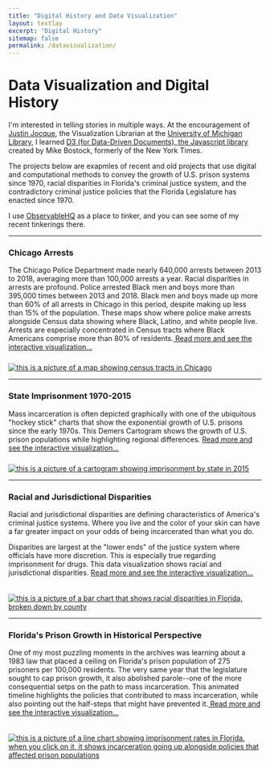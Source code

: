 ```yaml
---
title: "Digital History and Data Visualization"
layout: textlay
excerpt: "Digital History"
sitemap: false
permalink: /datavisualization/
---
```



# Data Visualization and Digital History

I'm interested in telling stories in multiple ways. At the encouragement of [Justin Jocque](http://justinjoque.com/), the Visualization Librarian at the [University of Michigan Library](https://www.lib.umich.edu/data-visualization), I learned [D3 (for Data-Driven Documents), the Javascript library](https://d3js.org/) created by Mike Bostock, formerly of the New York Times.

The projects below are exapmles of recent and old projects that use digital and computational methods to convey the growth of U.S. prison systems since 1970, racial disparities in Florida's criminal justice system, and the contradictory criminal justice policies that the Florida Legislature has enacted since 1970.

I use [ObservableHQ](https://observablehq.com/@cyrusobrien) as a place to tinker, and you can see some of my recent tinkerings there.

<hr class="section-heading-spacer">
 <div markdown="0"  class="container-fluid">
 <div class="row">
                   <div class="col-sm-6 clearfix">
                     <h3 class="section-heading">Chicago Arrests</h3>
                        <p>The Chicago Police Department made nearly 640,000 arrests between 2013 to 2018, averaging more than 100,000 arrests a year. Racial disparities in arrests are profound. Police arrested Black men and boys more than 395,000 times between 2013 and 2018. Black men and boys made up more than 60% of all arrests in Chicago in this period, despite making up less than 15% of the population. These maps show where police make arrests alongside Census data showing where Black, Latino, and white people live. Arrests are especially concentrated in Census tracts where Black Americans comprise more than 80% of residents.<a href="{{ site.url }}{{ site.baseurl }}/datavisualization/chicago-arrests"> Read more and see the interactive visualization...</a></p>
               </div>
                <div class="col-sm-6 clearfix">
                  <a href="{{ site.url }}{{ site.baseurl }}/datavisualization/chicago-arrests">
                                              <img  class="img-responsive" style="padding-top:10px" src="{{ site.url }}{{ site.baseurl }}/images/picpic/chicago-census-tract.png" alt="this is a picture of a map showing census tracts in Chicago">
                                        </a>
                                  </div>
           </div>
  </div>



<hr class="section-heading-spacer">
 <div markdown="0"  class="container-fluid">
 <div class="row">
                   <div class="col-sm-6 clearfix">
                     <h3 class="section-heading">State Imprisonment 1970-2015</h3>
                        <p>Mass incarceration is often depicted graphically with one of the ubiquitous "hockey stick" charts that show the exponential growth of U.S. prisons since the early 1970s. This Demers Cartogram shows the growth of U.S. prison populations while highlighting regional differences. <a href="{{ site.url }}{{ site.baseurl }}/cartogram"> Read more and see the interactive visualization...</a></p>
               </div>
                <div class="col-sm-6 clearfix">
                  <a href="{{ site.url }}{{ site.baseurl }}/cartogram">
                                              <img  class="img-responsive" style="padding-top:10px" src="{{ site.url }}{{ site.baseurl }}/images/picpic/Gallery/cartogram.jpg" alt="this is a picture of a cartogram showing imprisonment by state in 2015">
                                        </a>
                                  </div>
           </div>
  </div>



<hr class="section-heading-spacer">
 <div markdown="0"  class="container-fluid">
 <div class="row">
                   <div class="col-sm-6 clearfix">
                     <h3 class="section-heading">Racial and Jurisdictional Disparities</h3>
                        <p>Racial and jurisdictional disparities are defining characteristics of America's criminal justice systems. Where you live and the color of your skin can have a far greater impact on your odds of being incarcerated than what you do.</p>
                         <p>Disparities are largest at the "lower ends" of the justice system where officials have more discretion. This is especially true regarding imprisonment for drugs. This data visualization shows racial and jurisdictional disparities. <a href="{{ site.url }}{{ site.baseurl }}/racialdisparities"> Read more and see the interactive visualization...</a></p>
               </div>
                <div class="col-sm-6 clearfix">
                  <a href="{{ site.url }}{{ site.baseurl }}/racialdisparities">
                                              <img  class="img-responsive" style="padding-top:20px" src="{{ site.url }}{{ site.baseurl }}/images/picpic/Gallery/racialdisparities.jpg" alt="this is a picture of a bar chart that shows racial disparities in Florida, broken down by county"> </a>
                                  </div>
           </div>
  </div>



<hr class="section-heading-spacer">
 <div markdown="0"  class="container-fluid">
 <div class="row">
                   <div class="col-sm-6 clearfix">
                     <h3 class="section-heading">Florida's Prison Growth in Historical Perspective</h3>
                        <p>One of my most puzzling moments in the archives was learning about a 1983 law that placed a ceiling on Florida's prison population of 275 prisoners per 100,000 residents. The very same year that the legislature sought to cap prison growth, it also abolished parole--one of the more consequential setps on the path to mass incarceration. This animated timeline highlights the policies that contributed to mass incarceration, while also pointing out the half-steps that might have prevented it.<a href="{{ site.url }}{{ site.baseurl }}/animatedtimeline.html"> Read more and see the interactive visualization...</a></p>
               </div>
                <div class="col-sm-6 clearfix">
                  <a href="{{ site.url }}{{ site.baseurl }}/animatedtimeline">
                                              <img  class="img-responsive" style="padding-top:20px" src="{{ site.url }}{{ site.baseurl }}/images/picpic/Gallery/historicalchart.png" alt="this is a picture of a line chart showing imprisonment rates in Florida. when you click on it, it shows incarceration going up alongside policies that affected prison populations">
                                        </a>
                                  </div>
           </div>
  </div>

